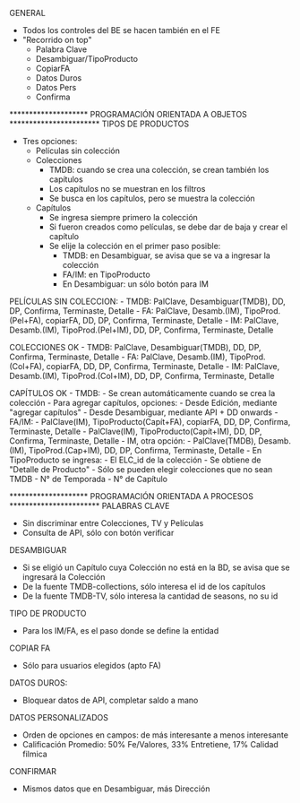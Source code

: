 GENERAL
- Todos los controles del BE se hacen también en el FE
- "Recorrido on top"
	- Palabra Clave
	- Desambiguar/TipoProducto
	- CopiarFA
	- Datos Duros
	- Datos Pers
	- Confirma

******************** PROGRAMACIÓN ORIENTADA A OBJETOS ***********************
TIPOS DE PRODUCTOS
- Tres opciones:
	- Películas sin colección
	- Colecciones
		- TMDB: cuando se crea una colección, se crean también los capítulos
		- Los capítulos no se muestran en los filtros
		- Se busca en los capítulos, pero se muestra la colección
	- Capítulos
		- Se ingresa siempre primero la colección
		- Si fueron creados como películas, se debe dar de baja y crear el capítulo
		- Se elije la colección en el primer paso posible:
			- TMDB: en Desambiguar, se avisa que se va a ingresar la colección
			- FA/IM: en TipoProducto
			- En Desambiguar: un sólo botón para IM

PELÍCULAS SIN COLECCION:
	- TMDB:	PalClave, Desambiguar(TMDB), 						DD, DP, Confirma, Terminaste, Detalle
	- FA:	PalClave, Desamb.(IM), TipoProd.(Pel+FA), copiarFA,	DD, DP, Confirma, Terminaste, Detalle
	- IM:	PalClave, Desamb.(IM), TipoProd.(Pel+IM), 			DD, DP, Confirma, Terminaste, Detalle

COLECCIONES
OK	- TMDB:	PalClave, Desambiguar(TMDB), 								DD, DP, Confirma, Terminaste, Detalle
	- FA:	PalClave, Desamb.(IM), TipoProd.(Col+FA), copiarFA,	DD, DP, Confirma, Terminaste, Detalle
	- IM:	PalClave, Desamb.(IM), TipoProd.(Col+IM),			DD, DP, Confirma, Terminaste, Detalle

CAPÍTULOS
OK	- TMDB:
		- Se crean automáticamente cuando se crea la colección
		- Para agregar capítulos, opciones:
			- Desde Edición, mediante "agregar capítulos"
			- Desde Desambiguar, mediante API + DD onwards
	- FA/IM:
		- PalClave(IM), TipoProducto(Capít+FA), copiarFA,	DD, DP, Confirma, Terminaste, Detalle
		- PalClave(IM), TipoProducto(Capít+IM),				DD, DP, Confirma, Terminaste, Detalle
	- IM, otra opción:
		- PalClave(TMDB), Desamb.(IM), TipoProd.(Cap+IM),	DD, DP, Confirma, Terminaste, Detalle
	- En TipoProducto se ingresa:
		- El ELC_id de la colección
			- Se obtiene de "Detalle de Producto"
			- Sólo se pueden elegir colecciones que no sean TMDB
		- N° de Temporada
		- N° de Capítulo


******************** PROGRAMACIÓN ORIENTADA A PROCESOS ***********************
PALABRAS CLAVE
- Sin discriminar entre Colecciones, TV y Películas
- Consulta de API, sólo con botón verificar

DESAMBIGUAR
- Si se eligió un Capítulo cuya Colección no está en la BD, se avisa que se ingresará la Colección
- De la fuente TMDB-collections, sólo interesa el id de los capítulos
- De la fuente TMDB-TV, sólo interesa la cantidad de seasons, no su id

TIPO DE PRODUCTO
- Para los IM/FA, es el paso donde se define la entidad

COPIAR FA
- Sólo para usuarios elegidos (apto FA)

DATOS DUROS:
- Bloquear datos de API, completar saldo a mano

DATOS PERSONALIZADOS
- Orden de opciones en campos: de más interesante a menos interesante
- Calificación Promedio: 50% Fe/Valores, 33% Entretiene, 17% Calidad filmica

CONFIRMAR
- Mismos datos que en Desambiguar, más Dirección
